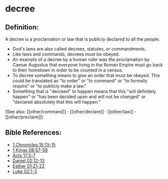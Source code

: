 # decree #

## Definition: ##

A decree is a proclamation or law that is publicly declared to all the people.

* God's laws are also called decrees, statutes, or commandments.
* Like laws and commands, decrees  must be obeyed.
* An example of a decree by a human ruler was the proclamation by Caesar Augustus that everyone living in the Roman Empire must go back to their hometown in order to be counted in a census.
* To decree something means to give an order that must be obeyed. This could be translated as "to order" or "to command" or "to formally require" or "to publicly make a law."
* Something that is "decreed" to happen means that this "will definitely happen" or "has been decided upon and will not be changed" or "declared absolutely that this will happen."

(See also: [[other/command]] **·** [[other/declare]] **·** [[other/law]] **·** [[other/proclaim]])

## Bible References: ##

* [1 Chronicles 15:13-15](en/tn/1ch/help/15/13)
* [1 Kings 08:57-58](en/tn/1ki/help/08/57)
* [Acts 17:5-7](en/tn/act/help/17/05)
* [Daniel 02:12-13](en/tn/dan/help/02/12)
* [Esther 01:21-22](en/tn/est/help/01/21)
* [Luke 02:1-3](en/tn/luk/help/02/01)